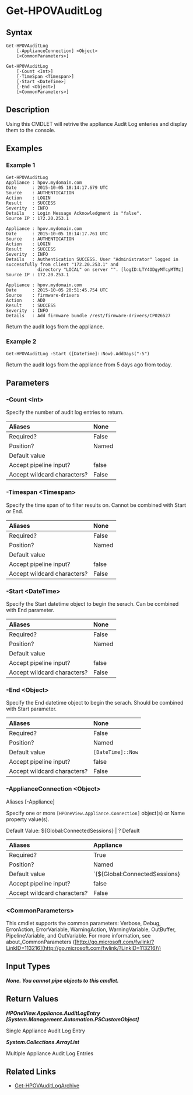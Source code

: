 ﻿---
description: Get appliance audit log entries.
---

# Get-HPOVAuditLog

## Syntax

```text
Get-HPOVAuditLog
    [-ApplianceConnection] <Object>
    [<CommonParameters>]
```

```text
Get-HPOVAuditLog
    [-Count <Int>]
    [-TimeSpan <Timespan>]
    [-Start <DateTime>]
    [-End <Object>]
    [<CommonParameters>]
```

## Description

Using this CMDLET will retrive the appliance Audit Log enteries and display them to the console.

## Examples

###  Example 1 

```text
Get-HPOVAuditLog
Appliance : hpov.mydomain.com
Date      : 2015-10-05 18:14:17.679 UTC
Source    : AUTHENTICATION
Action    : LOGIN
Result    : SUCCESS
Severity  : INFO
Details   : Login Message Acknowledgment is "false".
Source IP : 172.20.253.1

Appliance : hpov.mydomain.com
Date      : 2015-10-05 18:14:17.761 UTC
Source    : AUTHENTICATION
Action    : LOGIN
Result    : SUCCESS
Severity  : INFO
Details   : Authentication SUCCESS. User "Administrator" logged in successfully from client "172.20.253.1" and
			directory "LOCAL" on server "". [logID:LTY4ODgyMTcyMTMz]
Source IP : 172.20.253.1

Appliance : hpov.mydomain.com
Date      : 2015-10-05 20:51:45.754 UTC
Source    : firmware-drivers
Action    : ADD
Result    : SUCCESS
Severity  : INFO
Details   : Add firmware bundle /rest/firmware-drivers/CP026527

```

Return the audit logs from the appliance.

###  Example 2 

```text
Get-HPOVAuditLog -Start ([DateTime]::Now).AddDays("-5")
```

Return the audit logs from the appliance from 5 days ago from today.

## Parameters

### -Count &lt;Int&gt;

Specify the number of audit log entries to return.

| Aliases | None |
| :--- | :--- |
| Required? | False |
| Position? | Named |
| Default value |  |
| Accept pipeline input? | false |
| Accept wildcard characters? | False |

### -Timespan &lt;Timespan&gt;

Specify the time span of to filter results on.  Cannot be combined with Start or End.

| Aliases | None |
| :--- | :--- |
| Required? | False |
| Position? | Named |
| Default value |  |
| Accept pipeline input? | false |
| Accept wildcard characters? | False |

### -Start &lt;DateTime&gt;

Specify the Start datetime object to begin the serach.  Can be combined with End parameter.

| Aliases | None |
| :--- | :--- |
| Required? | False |
| Position? | Named |
| Default value |  |
| Accept pipeline input? | false |
| Accept wildcard characters? | False |

### -End &lt;Object&gt;

Specify the End datetime object to begin the serach.  Should be combined with Start parameter.

| Aliases | None |
| :--- | :--- |
| Required? | False |
| Position? | Named |
| Default value | `[DateTime]::Now` |
| Accept pipeline input? | false |
| Accept wildcard characters? | False |

### -ApplianceConnection &lt;Object&gt;

Aliases [-Appliance]

Specify one or more `[HPOneView.Appliance.Connection]` object(s) or Name property value(s).

Default Value: ${Global:ConnectedSessions} | ? Default

| Aliases | Appliance |
| :--- | :--- |
| Required? | True |
| Position? | Named |
| Default value | `(${Global:ConnectedSessions} | ? Default)` |
| Accept pipeline input? | false |
| Accept wildcard characters? | False |

### &lt;CommonParameters&gt;

This cmdlet supports the common parameters: Verbose, Debug, ErrorAction, ErrorVariable, WarningAction, WarningVariable, OutBuffer, PipelineVariable, and OutVariable. For more information, see about\_CommonParameters \([http://go.microsoft.com/fwlink/?LinkID=113216](http://go.microsoft.com/fwlink/?LinkID=113216)\)

## Input Types

_**None.  You cannot pipe objects to this cmdlet.**_

## Return Values

_**HPOneView.Appliance.AuditLogEntry [System.Management.Automation.PSCustomObject]**_

Single Appliance Audit Log Entry


_**System.Collections.ArrayList**_

Multiple  Appliance Audit Log Entries


## Related Links

* [Get-HPOVAuditLogArchive](get-hpovauditlogarchive.md)
